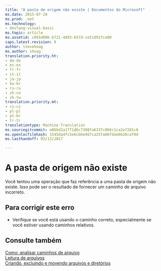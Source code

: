 ```yaml
---
title: "A pasta de origem não existe | Documentos do Microsoft"
ms.date: 2015-07-20
ms.prod: .net
ms.technology:
- devlang-visual-basic
ms.topic: article
ms.assetid: c891d006-b721-4d93-b57d-ce51d91fca00
caps.latest.revision: 9
author: stevehoag
ms.author: shoag
translation.priority.ht:
- de-de
- es-es
- fr-fr
- it-it
- ja-jp
- ko-kr
- ru-ru
- zh-cn
- zh-tw
translation.priority.mt:
- cs-cz
- pl-pl
- pt-br
- tr-tr
translationtype: Machine Translation
ms.sourcegitcommit: a06bd2a17f1d6c7308fa6337c866c1ca2e7281c0
ms.openlocfilehash: 1545da4fc5e6cbbe9d7ca25fa86fdae6626caf0d
ms.lasthandoff: 03/13/2017

---
```

# <a name="the-source-folder-does-not-exist"></a>A pasta de origem não existe
Você tentou uma operação que faz referência a uma pasta de origem não existe. Isso pode ser o resultado de fornecer um caminho de arquivo incorreto.  
  
## <a name="to-correct-this-error"></a>Para corrigir este erro  
  
-   Verifique se você está usando o caminho correto, especialmente se você estiver usando caminhos relativos.  
  
## <a name="see-also"></a>Consulte também  
 [Como: analisar caminhos de arquivo](../../visual-basic/developing-apps/programming/drives-directories-files/how-to-parse-file-paths.md)   
 [Leitura de arquivos](../../visual-basic/developing-apps/programming/drives-directories-files/reading-from-files.md)   
 [Criando, excluindo e movendo arquivos e diretórios](../../visual-basic/developing-apps/programming/drives-directories-files/creating-deleting-and-moving-files-and-directories.md)
